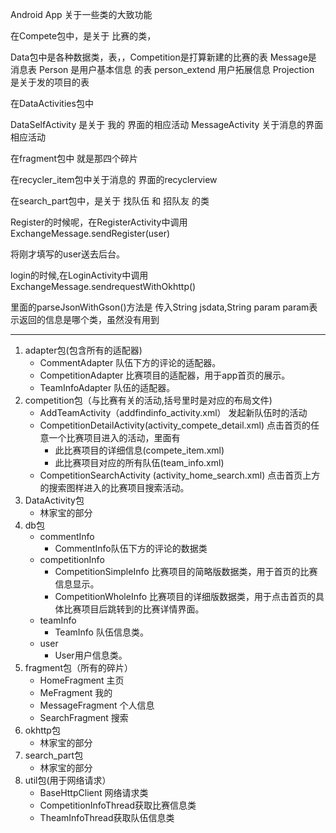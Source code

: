 Android App
关于一些类的大致功能

在Compete包中，是关于 比赛的类，

Data包中是各种数据类，表，，Competition是打算新建的比赛的表
Message是 消息表
Person 是用户基本信息 的表
person_extend 用户拓展信息
Projection 是关于发的项目的表


在DataActivities包中

DataSelfActivity  是关于 我的 界面的相应活动
MessageActivity  关于消息的界面相应活动


在fragment包中 就是那四个碎片

在recycler_item包中关于消息的 界面的recyclerview

在search_part包中，是关于 找队伍 和  招队友  的类

Register的时候呢，在RegisterActivity中调用 ExchangeMessage.sendRegister(user)

将刚才填写的user送去后台。

login的时候,在LoginActivity中调用ExchangeMessage.sendrequestWithOkhttp()

里面的parseJsonWithGson()方法是 传入String jsdata,String param  param表示返回的信息是哪个类，虽然没有用到
   

---
1. adapter包(包含所有的适配器)
   - CommentAdapter 队伍下方的评论的适配器。
   - CompetitionAdapter 比赛项目的适配器，用于app首页的展示。
   - TeamInfoAdapter 队伍的适配器。
2. competition包（与比赛有关的活动,括号里时是对应的布局文件)
   - AddTeamActivity（addfindinfo_activity.xml） 发起新队伍时的活动
   - CompetitionDetailActivity(activity_compete_detail.xml) 点击首页的任意一个比赛项目进入的活动，里面有
      - 此比赛项目的详细信息(compete_item.xml)
      - 此比赛项目对应的所有队伍(team_info.xml)
   - CompetitionSearchActivity (activity_home_search.xml) 点击首页上方的搜索图样进入的比赛项目搜索活动。
3. DataActivity包
   - 林家宝的部分
4. db包
   - commentInfo
      - CommentInfo队伍下方的评论的数据类
   - competitionInfo
      - CompetitionSimpleInfo 比赛项目的简略版数据类，用于首页的比赛信息显示。
      - CompetitionWholeInfo 比赛项目的详细版数据类，用于点击首页的具体比赛项目后跳转到的比赛详情界面。
   - teamInfo
      - TeamInfo 队伍信息类。
   - user
      - User用户信息类。
5. fragment包（所有的碎片）
   - HomeFragment 主页
   - MeFragment 我的
   - MessageFragment 个人信息
   - SearchFragment 搜索
6. okhttp包
   - 林家宝的部分
7. search_part包
   - 林家宝的部分
8. util包(用于网络请求）
   - BaseHttpClient 网络请求类
   - CompetitionInfoThread获取比赛信息类
   - TheamInfoThread获取队伍信息类
 




